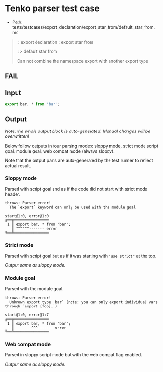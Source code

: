 # Tenko parser test case

- Path: tests/testcases/export_declaration/export_star_from/default_star_from.md

> :: export declaration : export star from
>
> ::> default star from
>
> Can not combine the namespace export with another export type

## FAIL

## Input

`````js
export bar, * from 'bar';
`````

## Output

_Note: the whole output block is auto-generated. Manual changes will be overwritten!_

Below follow outputs in four parsing modes: sloppy mode, strict mode script goal, module goal, web compat mode (always sloppy).

Note that the output parts are auto-generated by the test runner to reflect actual result.

### Sloppy mode

Parsed with script goal and as if the code did not start with strict mode header.

`````
throws: Parser error!
  The `export` keyword can only be used with the module goal

start@1:0, error@1:0
╔══╦════════════════
 1 ║ export bar, * from 'bar';
   ║ ^^^^^^------- error
╚══╩════════════════

`````

### Strict mode

Parsed with script goal but as if it was starting with `"use strict"` at the top.

_Output same as sloppy mode._

### Module goal

Parsed with the module goal.

`````
throws: Parser error!
  Unknown export type `bar` (note: you can only export individual vars through `export {foo};`)

start@1:0, error@1:7
╔══╦════════════════
 1 ║ export bar, * from 'bar';
   ║        ^^^------- error
╚══╩════════════════

`````


### Web compat mode

Parsed in sloppy script mode but with the web compat flag enabled.

_Output same as sloppy mode._
